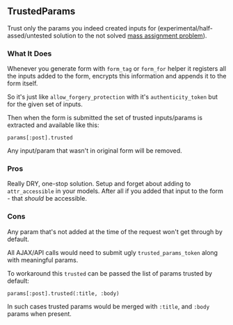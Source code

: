 ## TrustedParams

Trust only the params you indeed created inputs for (experimental/half-assed/untested solution
to the not solved [mass assignment problem](http://groups.google.com/group/rubyonrails-core/browse_thread/thread/3b6818496d0d07f1)).

### What It Does

Whenever you generate form with `form_tag` or `form_for` helper it registers
all the inputs added to the form, encrypts this information and appends
it to the form itself.

So it's just like `allow_forgery_protection` with it's `authenticity_token`
but for the given set of inputs.

Then when the form is submitted the set of trusted inputs/params
is extracted and available like this:

    params[:post].trusted

Any input/param that wasn't in original form will be removed.

### Pros

Really DRY, one-stop solution. Setup and forget about adding
to `attr_accessible` in your models. After all if you added
that input to the form - that *should* be accessible.

### Cons

Any param that's not added at the time of the request won't
get through by default.

All AJAX/API calls would need to submit ugly `trusted_params_token`
along with meaningful params.

To workaround this `trusted` can be passed the list of
params trusted by default:

    params[:post].trusted(:title, :body)

In such cases trusted params would be merged with `:title`,
and `:body` params when present.